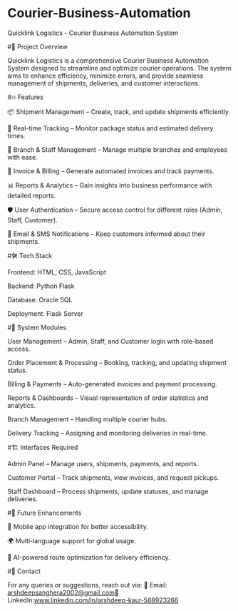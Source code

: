# Courier-Business-Automation
Quicklink Logistics - Courier Business Automation System

#🚀 Project Overview

Quicklink Logistics is a comprehensive Courier Business Automation System designed to streamline and optimize courier operations. The system aims to enhance efficiency, minimize errors, and provide seamless management of shipments, deliveries, and customer interactions.

#🔥 Features

📦 Shipment Management – Create, track, and update shipments efficiently.

🚚 Real-time Tracking – Monitor package status and estimated delivery times.

🏢 Branch & Staff Management – Manage multiple branches and employees with ease.

📜 Invoice & Billing – Generate automated invoices and track payments.

📊 Reports & Analytics – Gain insights into business performance with detailed reports.

🛡 User Authentication – Secure access control for different roles (Admin, Staff, Customer).

📩 Email & SMS Notifications – Keep customers informed about their shipments.

#🛠 Tech Stack

Frontend: HTML, CSS, JavaScript

Backend: Python Flask

Database: Oracle SQL

Deployment: Flask Server

#🎯 System Modules

User Management – Admin, Staff, and Customer login with role-based access.

Order Placement & Processing – Booking, tracking, and updating shipment status.

Billing & Payments – Auto-generated invoices and payment processing.

Reports & Dashboards – Visual representation of order statistics and analytics.

Branch Management – Handling multiple courier hubs.

Delivery Tracking – Assigning and monitoring deliveries in real-time.

#🏗 Interfaces Required

Admin Panel – Manage users, shipments, payments, and reports.

Customer Portal – Track shipments, view invoices, and request pickups.

Staff Dashboard – Process shipments, update statuses, and manage deliveries.

#🚀 Future Enhancements

📌 Mobile app integration for better accessibility.

🌍 Multi-language support for global usage.

🤖 AI-powered route optimization for delivery efficiency.

#📩 Contact

For any queries or suggestions, reach out via:
📧 Email: arshdeepsanghera2002@gmail.com🔗 LinkedIn:www.linkedin.com/in/arshdeep-kaur-568923266
